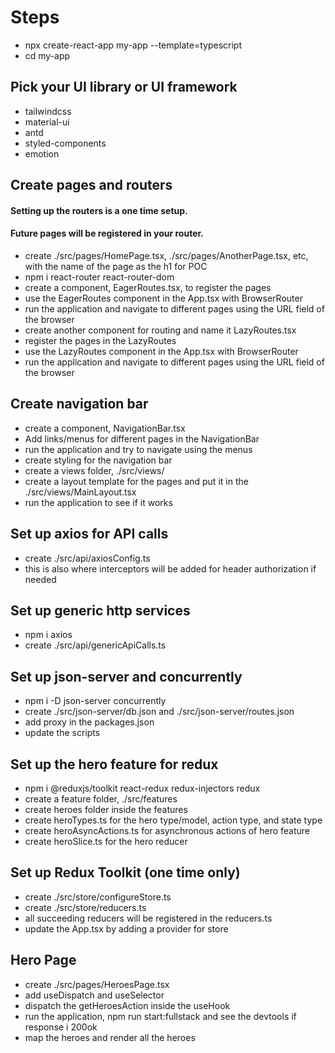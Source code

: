 # Steps

- npx create-react-app my-app --template=typescript
- cd my-app

## Pick your UI library or UI framework

- tailwindcss
- material-ui
- antd
- styled-components
- emotion

## Create pages and routers

#### Setting up the routers is a one time setup.

#### Future pages will be registered in your router.

- create ./src/pages/HomePage.tsx, ./src/pages/AnotherPage.tsx, etc, with the name of the page as the h1 for POC
- npm i react-router react-router-dom
- create a component, EagerRoutes.tsx, to register the pages
- use the EagerRoutes component in the App.tsx with BrowserRouter
- run the application and navigate to different pages using the URL field of the browser
- create another component for routing and name it LazyRoutes.tsx
- register the pages in the LazyRoutes
- use the LazyRoutes component in the App.tsx with BrowserRouter
- run the application and navigate to different pages using the URL field of the browser

## Create navigation bar

- create a component, NavigationBar.tsx
- Add links/menus for different pages in the NavigationBar
- run the application and try to navigate using the menus
- create styling for the navigation bar
- create a views folder, ./src/views/
- create a layout template for the pages and put it in the ./src/views/MainLayout.tsx
- run the application to see if it works

## Set up axios for API calls

- create ./src/api/axiosConfig.ts
- this is also where interceptors will be added for header authorization if needed

## Set up generic http services

- npm i axios
- create ./src/api/genericApiCalls.ts

## Set up json-server and concurrently

- npm i -D json-server concurrently
- create ./src/json-server/db.json and ./src/json-server/routes.json
- add proxy in the packages.json
- update the scripts

## Set up the hero feature for redux

- npm i @reduxjs/toolkit react-redux redux-injectors redux
- create a feature folder, ./src/features
- create heroes folder inside the features
- create heroTypes.ts for the hero type/model, action type, and state type
- create heroAsyncActions.ts for asynchronous actions of hero feature
- create heroSlice.ts for the hero reducer

## Set up Redux Toolkit (one time only)

- create ./src/store/configureStore.ts
- create ./src/store/reducers.ts
- all succeeding reducers will be registered in the reducers.ts
- update the App.tsx by adding a provider for store

## Hero Page

- create ./src/pages/HeroesPage.tsx
- add useDispatch and useSelector
- dispatch the getHeroesAction inside the useHook
- run the application, npm run start:fullstack and see the devtools if response i 200ok
- map the heroes and render all the heroes

